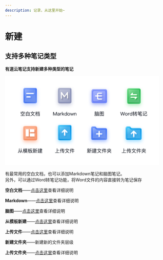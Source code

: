 ```yaml
---
description: 记录，从这里开始~
---
```


# 新建

## 支持多种笔记类型

**有道云笔记支持新建多种类型的笔记**

![](<../.gitbook/assets/image (16).png>)

有最常用的空白文档，也可以添加Markdown笔记和脑图笔记。\
另外，可以通过Word转笔记功能，将Word文件的内容直接转为笔记保存

**空白文档**——[点击这里](bi-ji-bian-ji.md)查看详细说明&#x20;

**Markdown**——[点击这里](../jin-jie-gong-neng/markdown-bi-ji/)查看详细说明

**脑图**——[点击这里](nao-tu-gong-neng.md)查看详细说明

**从模板新建**——[点击这里](bi-ji-mo-ban.md)查看详细说明

**上传文件**——[点击这里](word-ji-wen-jian-jia-dao-ru.md)查看详细说明

**新建文件夹**——新建新的文件夹层级

**上传文件夹**——[点击这里](word-ji-wen-jian-jia-dao-ru.md#shang-chuan-wen-jian-jia)查看详细说明







